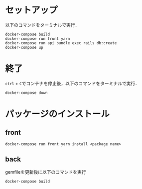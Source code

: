# セットアップ
以下のコマンドをターミナルで実行．

```
docker-compose build
docker-compose run front yarn
docker-compose run api bundle exec rails db:create
docker-compose up
```

# 終了
`ctrl` + `C`でコンテナを停止後，以下のコマンドをターミナルで実行．

```
docker-compose down
```

# パッケージのインストール
## front

```
docker-compose run front yarn install <package name>
```

## back
gemfileを更新後に以下のコマンドを実行

```
docker-compose build
```
